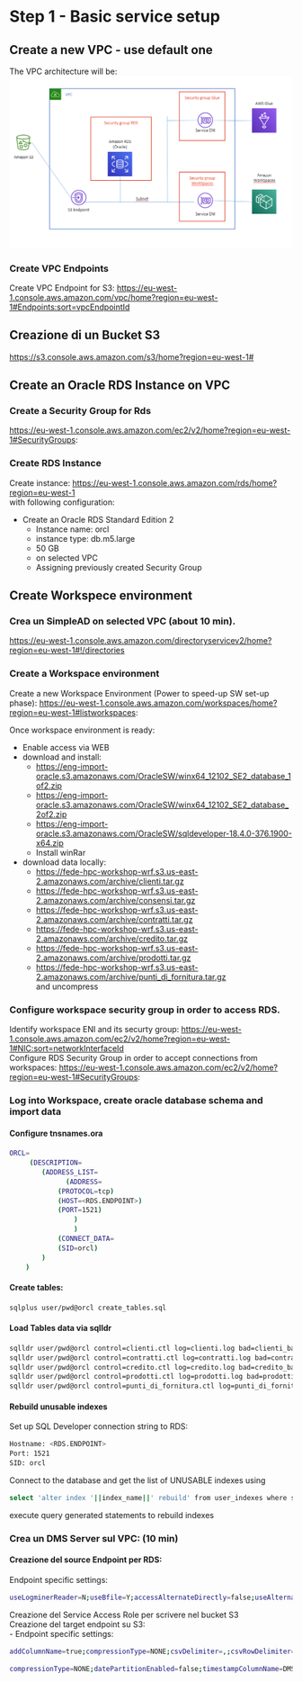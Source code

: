 # Step 1 - Basic service setup

## Create a new VPC - use default one

The VPC architecture will be:  
![VPC](./pictures/VPC-Architecture.PNG)  

### Create VPC Endpoints  
Create VPC Endpoint for S3: https://eu-west-1.console.aws.amazon.com/vpc/home?region=eu-west-1#Endpoints:sort=vpcEndpointId  

## Creazione di un Bucket S3
https://s3.console.aws.amazon.com/s3/home?region=eu-west-1#


## Create an Oracle RDS Instance on VPC

### Create a Security Group for Rds  
https://eu-west-1.console.aws.amazon.com/ec2/v2/home?region=eu-west-1#SecurityGroups:  

### Create RDS Instance  
Create instance: https://eu-west-1.console.aws.amazon.com/rds/home?region=eu-west-1  
with following configuration:  
- Create an Oracle RDS Standard Edition 2 
    - Instance name: orcl
    - instance type: db.m5.large
    - 50 GB
    - on selected VPC 
    - Assigning previously created Security Group

## Create Workspece environment

### Crea un SimpleAD on selected VPC (about 10 min).  
https://eu-west-1.console.aws.amazon.com/directoryservicev2/home?region=eu-west-1#!/directories  

### Create a Workspace environment
Create a new Workspace Environment (Power to speed-up SW set-up phase): https://eu-west-1.console.aws.amazon.com/workspaces/home?region=eu-west-1#listworkspaces:  

Once workspace environment is ready:
- Enable access via WEB
- download and install:
    - https://eng-import-oracle.s3.amazonaws.com/OracleSW/winx64_12102_SE2_database_1of2.zip
    - https://eng-import-oracle.s3.amazonaws.com/OracleSW/winx64_12102_SE2_database_2of2.zip
    - https://eng-import-oracle.s3.amazonaws.com/OracleSW/sqldeveloper-18.4.0-376.1900-x64.zip
    - Install winRar
- download data locally:
    - https://fede-hpc-workshop-wrf.s3.us-east-2.amazonaws.com/archive/clienti.tar.gz
    - https://fede-hpc-workshop-wrf.s3.us-east-2.amazonaws.com/archive/consensi.tar.gz
    - https://fede-hpc-workshop-wrf.s3.us-east-2.amazonaws.com/archive/contratti.tar.gz
    - https://fede-hpc-workshop-wrf.s3.us-east-2.amazonaws.com/archive/credito.tar.gz
    - https://fede-hpc-workshop-wrf.s3.us-east-2.amazonaws.com/archive/prodotti.tar.gz
    - https://fede-hpc-workshop-wrf.s3.us-east-2.amazonaws.com/archive/punti_di_fornitura.tar.gz  
    and uncompress 

### Configure workspace security group in order to access RDS.  
Identify workspace ENI and its securty group: https://eu-west-1.console.aws.amazon.com/ec2/v2/home?region=eu-west-1#NIC:sort=networkInterfaceId  
Configure RDS Security Group in order to accept connections from workspaces: https://eu-west-1.console.aws.amazon.com/ec2/v2/home?region=eu-west-1#SecurityGroups:  

### Log into Workspace, create oracle database schema and import data  
#### Configure tnsnames.ora
```bash
ORCL=
	 (DESCRIPTION=
		(ADDRESS_LIST=
		      (ADDRESS=
			(PROTOCOL=tcp)
			(HOST=<RDS.ENDPOINT>)
			(PORT=1521)
	      		)
                )
	        (CONNECT_DATA=
			(SID=orcl)
		)
	)
```
#### Create tables:
```bash
sqlplus user/pwd@orcl create_tables.sql
```
#### Load Tables data via sqlldr

```bash
sqlldr user/pwd@orcl control=clienti.ctl log=clienti.log bad=clienti_bad.csv
sqlldr user/pwd@orcl control=contratti.ctl log=contratti.log bad=contratti_bad.csv
sqlldr user/pwd@orcl control=credito.ctl log=credito.log bad=credito_bad.csv
sqlldr user/pwd@orcl control=prodotti.ctl log=prodotti.log bad=prodotti_bad.csv
sqlldr user/pwd@orcl control=punti_di_fornitura.ctl log=punti_di_fornitura.log bad=punti_di_fornitura.csv

```  

#### Rebuild unusable indexes  
Set up SQL Developer connection string to RDS:
```bash
Hostname: <RDS.ENDPOINT>  
Port: 1521  
SID: orcl  
```  

Connect to the database and get the list of UNUSABLE indexes using
```bash
select 'alter index '||index_name||' rebuild' from user_indexes where status='UNUSABLE'
```  
execute query generated statements to rebuild indexes


### Crea un DMS Server sul VPC: (10 min)

#### Creazione del source Endpoint per RDS:  
Endpoint specific settings:   
```bash
useLogminerReader=N;useBfile=Y;accessAlternateDirectly=false;useAlternateFolderForOnline=true;oraclePathPrefix=/rdsdbdata/db/ORCL_A/;usePathPrefix=/rdsdbdata/log/;replacePathPrefix=true  
```  

Creazione del Service Access Role per scrivere nel bucket S3  
Creazione del target endpoint su S3:  
	    - Endpoint specific settings:   
	
```bash
addColumnName=true;compressionType=NONE;csvDelimiter=,;csvRowDelimiter=\n;includeOpForFullLoad=true; 
```

```bash
compressionType=NONE;datePartitionEnabled=false;timestampColumnName=DMS_TIMESTAMP;dataFormat=parquet;
```



